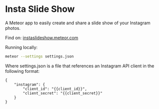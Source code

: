 
Insta Slide Show
================

A Meteor app to easily create and share a slide show of your Instagram photos.

Find on: [instaslideshow.meteor.com](http://instaslideshow.meteor.com/)

Running locally:

```bash
meteor --settings settings.json
```

Where settings.json is a file that references an Instagram API client in the following format:

```
{
    "instagram": {
        "client_id": "{{client_id}}",
        "client_secret": "{{client_secret}}"
    }
}
```
